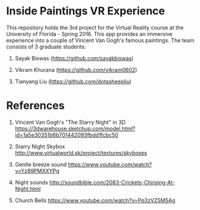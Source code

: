 # Inside Paintings VR Experience
This repository holds the 3rd project for the Virtual Reality course at the University of Florida - Spring 2016. This app provides an immersive experience into a couple of Vincent Van Gogh's famous paintings. The team consists of 3 graduate students:

1. Sayak Biswas (https://github.com/sayakbiswas)

2. Vikram Khurana (https://github.com/vikram0602)

3. Tianyang Liu (https://github.com/dotasheepliu)


# References
1. Vincent Van Gogh's "The Starry Night" in 3D
https://3dwarehouse.sketchup.com/model.html?id=1a5e30351b6b701442093fbdd1fcbc50

2. Starry Night Skybox
http://www.virtualworld.sk/project/textures/skyboxes

7. Gentle breeze sound
https://www.youtube.com/watch?v=Yz89PMXXYPg
8. Night sounds
http://soundbible.com/2083-Crickets-Chirping-At-Night.html

9. Church Bells
https://www.youtube.com/watch?v=Pp3zVZ5M5Ag